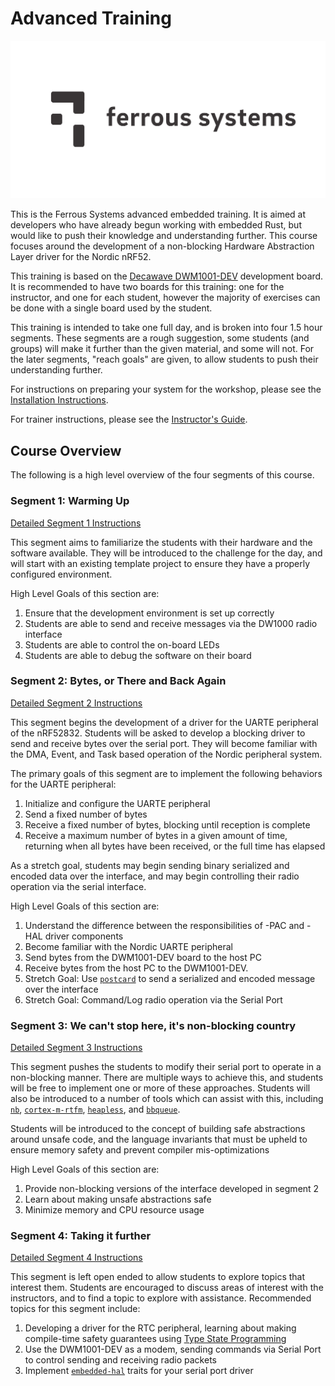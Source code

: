 # Advanced Training

[![Ferrous Systems](../images/ferrous-logo.svg)](https://ferrous-systems.com/)

This is the Ferrous Systems advanced embedded training. It is aimed at developers who have already begun working with embedded Rust, but would like to push their knowledge and understanding further. This course focuses around the development of a non-blocking Hardware Abstraction Layer driver for the Nordic nRF52.

This training is based on the [Decawave DWM1001-DEV] development board. It is recommended to have two boards for this training: one for the instructor, and one for each student, however the majority of exercises can be done with a single board used by the student.

This training is intended to take one full day, and is broken into four 1.5 hour segments. These segments are a rough suggestion, some students (and groups) will make it further than the given material, and some will not. For the later segments, "reach goals" are given, to allow students to push their understanding further.

For instructions on preparing your system for the workshop, please see the [Installation Instructions].

For trainer instructions, please see the [Instructor's Guide].

[Decawave DWM1001-DEV]: https://www.decawave.com/product/dwm1001-development-board/
[Instructor's Guide]: ./docs/instructor-guide.md
[Installation Instructions]: ../INSTALL.md


## Course Overview

The following is a high level overview of the four segments of this course.

### Segment 1: Warming Up

[Detailed Segment 1 Instructions](./docs/segment-1.md)

This segment aims to familiarize the students with their hardware and the software available. They will be introduced to the challenge for the day, and will start with an existing template project to ensure they have a properly configured environment.

High Level Goals of this section are:

1. Ensure that the development environment is set up correctly
2. Students are able to send and receive messages via the DW1000 radio interface
3. Students are able to control the on-board LEDs
4. Students are able to debug the software on their board

### Segment 2: Bytes, or There and Back Again

[Detailed Segment 2 Instructions](./docs/segment-2.md)

This segment begins the development of a driver for the UARTE peripheral of the nRF52832. Students will be asked to develop a blocking driver to send and receive bytes over the serial port. They will become familiar with the DMA, Event, and Task based operation of the Nordic peripheral system.

The primary goals of this segment are to implement the following behaviors for the UARTE peripheral:

1. Initialize and configure the UARTE peripheral
2. Send a fixed number of bytes
3. Receive a fixed number of bytes, blocking until reception is complete
4. Receive a maximum number of bytes in a given amount of time, returning when all bytes have been received, or the full time has elapsed

As a stretch goal, students may begin sending binary serialized and encoded data over the interface, and may begin controlling their radio operation via the serial interface.

High Level Goals of this section are:

1. Understand the difference between the responsibilities of -PAC and -HAL driver components
2. Become familiar with the Nordic UARTE peripheral
3. Send bytes from the DWM1001-DEV board to the host PC
4. Receive bytes from the host PC to the DWM1001-DEV.
5. Stretch Goal: Use [`postcard`] to send a serialized and encoded message over the interface
6. Stretch Goal: Command/Log radio operation via the Serial Port

[`postcard`]: https://github.com/jamesmunns/postcard

### Segment 3: We can't stop here, it's non-blocking country

[Detailed Segment 3 Instructions](./docs/segment-3.md)

This segment pushes the students to modify their serial port to operate in a non-blocking manner. There are multiple ways to achieve this, and students will be free to implement one or more of these approaches. Students will also be introduced to a number of tools which can assist with this, including [`nb`], [`cortex-m-rtfm`], [`heapless`], and [`bbqueue`].

Students will be introduced to the concept of building safe abstractions around unsafe code, and the language invariants that must be upheld to ensure memory safety and prevent compiler mis-optimizations

High Level Goals of this section are:

1. Provide non-blocking versions of the interface developed in segment 2
2. Learn about making unsafe abstractions safe
3. Minimize memory and CPU resource usage

[`nb`]: https://docs.rs/nb
[`cortex-m-rtfm`]: https://github.com/japaric/cortex-m-rtfm
[`heapless`]: https://docs.rs/heapless
[`bbqueue`]: https://docs.rs/bbqueue

### Segment 4: Taking it further

[Detailed Segment 4 Instructions](./docs/segment-4.md)

This segment is left open ended to allow students to explore topics that interest them. Students are encouraged to discuss areas of interest with the instructors, and to find a topic to explore with assistance. Recommended topics for this segment include:

1. Developing a driver for the RTC peripheral, learning about making compile-time safety guarantees using [Type State Programming]
2. Use the DWM1001-DEV as a modem, sending commands via Serial Port to control sending and receiving radio packets
3. Implement [`embedded-hal`] traits for your serial port driver

[Type State Programming]: https://docs.rust-embedded.org/book/static-guarantees/typestate-programming.html
[`embedded-hal`]: https://github.com/rust-embedded/embedded-hal
